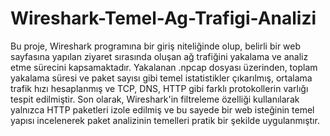 # Wireshark-Temel-Ag-Trafigi-Analizi

Bu proje, Wireshark programına bir giriş niteliğinde olup, belirli bir web sayfasına yapılan ziyaret sırasında oluşan ağ trafiğini yakalama ve analiz etme sürecini kapsamaktadır. Yakalanan .npcap dosyası üzerinden, toplam yakalama süresi ve paket sayısı gibi temel istatistikler çıkarılmış, ortalama trafik hızı hesaplanmış ve TCP, DNS, HTTP gibi farklı protokollerin varlığı tespit edilmiştir. Son olarak, Wireshark'in filtreleme özelliği kullanılarak yalnızca HTTP paketleri izole edilmiş ve bu sayede bir web isteğinin temel yapısı incelenerek paket analizinin temelleri pratik bir şekilde uygulanmıştır.
